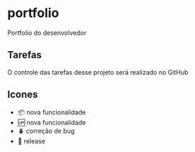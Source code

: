 # portfolio
Portfolio do desenvolvedor

## Tarefas
O controle das tarefas desse projeto será realizado no GitHub

## Icones

- :package: nova funcionalidade
- :up: nova funcionalidade
- :beetle: correção de bug
- :checkered_flag: release
